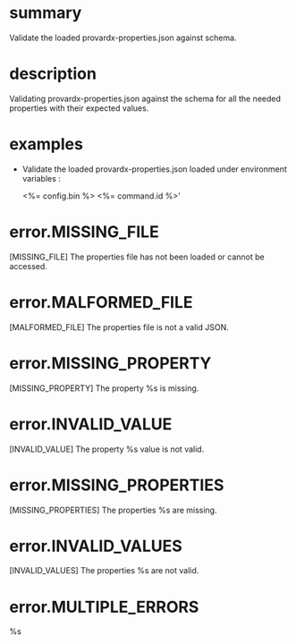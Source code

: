 # summary

Validate the loaded provardx-properties.json against schema.

# description

Validating provardx-properties.json against the schema for all the needed properties with their expected values.

# examples

- Validate the loaded provardx-properties.json loaded under environment variables :

  <%= config.bin %> <%= command.id %>'

# error.MISSING_FILE

[MISSING_FILE] The properties file has not been loaded or cannot be accessed.

# error.MALFORMED_FILE

[MALFORMED_FILE] The properties file is not a valid JSON.

# error.MISSING_PROPERTY

[MISSING_PROPERTY] The property %s is missing.

# error.INVALID_VALUE

[INVALID_VALUE] The property %s value is not valid.

# error.MISSING_PROPERTIES

[MISSING_PROPERTIES] The properties %s are missing.

# error.INVALID_VALUES

[INVALID_VALUES] The properties %s are not valid.

# error.MULTIPLE_ERRORS

%s
